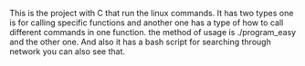 This is the project with C that run the linux commands.
It has two types one is for calling specific functions and another one has a type of how to call different commands in one function.
the method of usage is ./program_easy and the other one.
And also it has a bash script for searching through network you can also see that.
